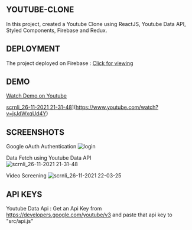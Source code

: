 

## YOUTUBE-CLONE

In this project, created a Youtube Clone using ReactJS, Youtube Data API, Styled Components, Firebase and Redux. 


## DEPLOYMENT
The project deployed on Firebase :
[Click for viewing](https://utuberemade.firebaseapp.com/)

## DEMO
[Watch Demo on Youtube](https://www.youtube.com/watch?v=jrJdWxqUd4Y)

[scrnli_26-11-2021 21-31-48](https://user-images.githubusercontent.com/93555187/143620230-43dddf25-b9ab-4aa1-922c-9006a5360e5a.png)](https://www.youtube.com/watch?v=jrJdWxqUd4Y) 


## SCREENSHOTS
Google oAuth Authentication 
![login](https://user-images.githubusercontent.com/93555187/143620662-ea283aab-925d-4cfa-a95c-562710090b63.png)

Data Fetch using Youtube Data API  
![scrnli_26-11-2021 21-31-48](https://user-images.githubusercontent.com/93555187/143620699-35e6fe10-e7df-4f7e-b2df-20fc5aaea813.png)

Video Screening
![scrnli_26-11-2021 22-03-25](https://user-images.githubusercontent.com/93555187/143622044-2e05c2e1-6d38-4667-94e1-85495d682ac8.png)


## API KEYS
Youtube Data Api : Get an Api Key from https://developers.google.com/youtube/v3 and paste  that api key to "src/api.js"





